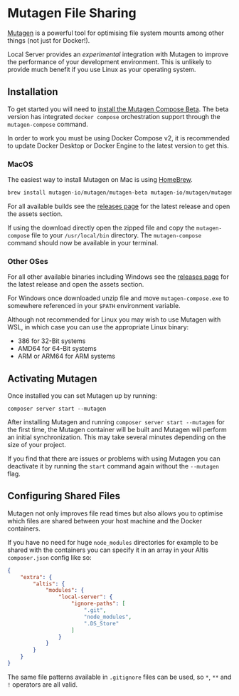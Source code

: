 # Mutagen File Sharing

[Mutagen](https://mutagen.io/) is a powerful tool for optimising file system mounts among other things (not just for Docker!).

Local Server provides an _experimental_ integration with Mutagen to improve the performance of your development environment. This is
unlikely to provide much benefit if you use Linux as your operating system.

## Installation

To get started you will need to [install the Mutagen Compose Beta](https://github.com/mutagen-io/mutagen-compose). The beta version
has integrated `docker compose` orchestration support through the `mutagen-compose` command.

In order to work you must be using Docker Compose v2, it is recommended to update Docker Desktop or Docker Engine to the latest
version to get this.

### MacOS

The easiest way to install Mutagen on Mac is using [HomeBrew](https://brew.sh/).

```sh
brew install mutagen-io/mutagen/mutagen-beta mutagen-io/mutagen/mutagen-compose-beta
```

For all available builds see the [releases page](https://github.com/mutagen-io/mutagen-compose/releases) for the latest release and
open the assets section.

If using the download directly open the zipped file and copy the `mutagen-compose` file to your `/usr/local/bin` directory.
The `mutagen-compose` command should now be available in your terminal.

### Other OSes

For all other available binaries including Windows see the [releases page](https://github.com/mutagen-io/mutagen-compose/releases)
for the latest release and open the assets section.

For Windows once downloaded unzip file and move `mutagen-compose.exe` to somewhere referenced in your `$PATH` environment variable.

Although not recommended for Linux you may wish to use Mutagen with WSL, in which case you can use the appropriate Linux binary:

- 386 for 32-Bit systems
- AMD64 for 64-Bit systems
- ARM or ARM64 for ARM systems

## Activating Mutagen

Once installed you can set Mutagen up by running:

```shell
composer server start --mutagen
```

After installing Mutagen and running `composer server start --mutagen` for the first time, the Mutagen container will be built and
Mutagen will perform an initial synchronization. This may take several minutes depending on the size of your project.

If you find that there are issues or problems with using Mutagen you can deactivate it by running the `start` command again without
the `--mutagen` flag.

## Configuring Shared Files

Mutagen not only improves file read times but also allows you to optimise which files are shared between your host machine and the
Docker containers.

If you have no need for huge `node_modules` directories for example to be shared with the containers you can specify it in an array
in your Altis `composer.json` config like so:

```json
{
    "extra": {
        "altis": {
            "modules": {
                "local-server": {
                    "ignore-paths": [
                        ".git",
                        "node_modules",
                        ".DS_Store"
                    ]
                }
            }
        }
    }
}
```

The same file patterns available in `.gitignore` files can be used, so `*`, `**` and `!` operators are all valid.
